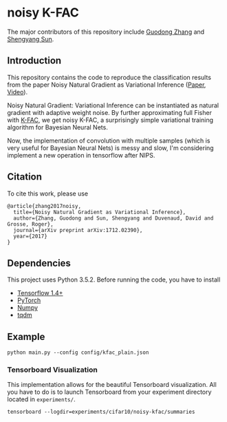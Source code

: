 # noisy K-FAC

The major contributors of this repository include [Guodong Zhang](https://github.com/gd-zhang) and [Shengyang Sun](https://github.com/ssydasheng).

## Introduction
This repository contains the code to reproduce the classification results from the paper Noisy Natural Gradient as Variational Inference ([Paper](https://arxiv.org/abs/1712.02390), [Video](https://www.youtube.com/watch?v=bWItvHYqKl8)).

Noisy Natural Gradient: Variational Inference can be instantiated as natural gradient with adaptive weight noise. By further approximating full Fisher with [K-FAC](https://arxiv.org/abs/1503.05671), we get noisy K-FAC, a surprisingly simple variational training algorithm for Bayesian Neural Nets. 

Now, the implementation of convolution with multiple samples (which is very useful for Bayesian Neural Nets) is messy and slow, I'm considering implement a new operation in tensorflow after NIPS.

## Citation
To cite this work, please use
```
@article{zhang2017noisy,
  title={Noisy Natural Gradient as Variational Inference},
  author={Zhang, Guodong and Sun, Shengyang and Duvenaud, David and Grosse, Roger},
  journal={arXiv preprint arXiv:1712.02390},
  year={2017}
}
```

## Dependencies
This project uses Python 3.5.2. Before running the code, you have to install
* [Tensorflow 1.4+](https://www.tensorflow.org/)
* [PyTorch](http://pytorch.org/)
* [Numpy](http://www.numpy.org/)
* [tqdm](https://pypi.python.org/pypi/tqdm)

## Example
```
python main.py --config config/kfac_plain.json
```

### Tensorboard Visualization
This implementation allows for the beautiful Tensorboard visualization. All you have to do is to launch Tensorboard from your experiment directory located in `experiments/`.
```
tensorboard --logdir=experiments/cifar10/noisy-kfac/summaries
```
